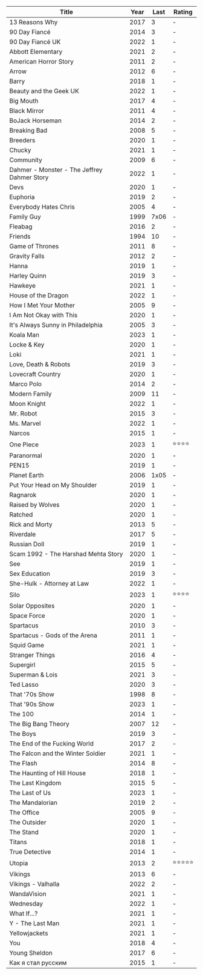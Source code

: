 |Title|Year|Last|Rating|
|---|---|---|---|
|13 Reasons Why|2017|3|-|
|90 Day Fiancé|2014|3|-|
|90 Day Fiancé UK|2022|1|-|
|Abbott Elementary|2021|2|-|
|American Horror Story|2011|2|-|
|Arrow|2012|6|-|
|Barry|2018|1|-|
|Beauty and the Geek UK|2022|1|-|
|Big Mouth|2017|4|-|
|Black Mirror|2011|4|-|
|BoJack Horseman|2014|2|-|
|Breaking Bad|2008|5|-|
|Breeders|2020|1|-|
|Chucky|2021|1|-|
|Community|2009|6|-|
|Dahmer - Monster - The Jeffrey Dahmer Story|2022|1|-|
|Devs|2020|1|-|
|Euphoria|2019|2|-|
|Everybody Hates Chris|2005|4|-|
|Family Guy|1999|7x06|-|
|Fleabag|2016|2|-|
|Friends|1994|10|-|
|Game of Thrones|2011|8|-|
|Gravity Falls|2012|2|-|
|Hanna|2019|1|-|
|Harley Quinn|2019|3|-|
|Hawkeye|2021|1|-|
|House of the Dragon|2022|1|-|
|How I Met Your Mother|2005|9|-|
|I Am Not Okay with This|2020|1|-|
|It's Always Sunny in Philadelphia|2005|3|-|
|Koala Man|2023|1|-|
|Locke & Key|2020|1|-|
|Loki|2021|1|-|
|Love, Death & Robots|2019|3|-|
|Lovecraft Country|2020|1|-|
|Marco Polo|2014|2|-|
|Modern Family|2009|11|-|
|Moon Knight|2022|1|-|
|Mr. Robot|2015|3|-|
|Ms. Marvel|2022|1|-|
|Narcos|2015|1|-|
|One Piece|2023|1|⭐⭐⭐⭐|
|Paranormal|2020|1|-|
|PEN15|2019|1|-|
|Planet Earth|2006|1x05|-|
|Put Your Head on My Shoulder|2019|1|-|
|Ragnarok|2020|1|-|
|Raised by Wolves|2020|1|-|
|Ratched|2020|1|-|
|Rick and Morty|2013|5|-|
|Riverdale|2017|5|-|
|Russian Doll|2019|1|-|
|Scam 1992 - The Harshad Mehta Story|2020|1|-|
|See|2019|1|-|
|Sex Education|2019|3|-|
|She-Hulk - Attorney at Law|2022|1|-|
|Silo|2023|1|⭐⭐⭐⭐|
|Solar Opposites|2020|1|-|
|Space Force|2020|1|-|
|Spartacus|2010|3|-|
|Spartacus - Gods of the Arena|2011|1|-|
|Squid Game|2021|1|-|
|Stranger Things|2016|4|-|
|Supergirl|2015|5|-|
|Superman & Lois|2021|3|-|
|Ted Lasso|2020|3|-|
|That '70s Show|1998|8|-|
|That '90s Show|2023|1|-|
|The 100|2014|1|-|
|The Big Bang Theory|2007|12|-|
|The Boys|2019|3|-|
|The End of the Fucking World|2017|2|-|
|The Falcon and the Winter Soldier|2021|1|-|
|The Flash|2014|8|-|
|The Haunting of Hill House|2018|1|-|
|The Last Kingdom|2015|5|-|
|The Last of Us|2023|1|-|
|The Mandalorian|2019|2|-|
|The Office|2005|9|-|
|The Outsider|2020|1|-|
|The Stand|2020|1|-|
|Titans|2018|1|-|
|True Detective|2014|1|-|
|Utopia|2013|2|⭐⭐⭐⭐⭐|
|Vikings|2013|6|-|
|Vikings - Valhalla|2022|2|-|
|WandaVision|2021|1|-|
|Wednesday|2022|1|-|
|What If...?|2021|1|-|
|Y - The Last Man|2021|1|-|
|Yellowjackets|2021|1|-|
|You|2018|4|-|
|Young Sheldon|2017|6|-|
|Как я стал русским|2015|1|-|
